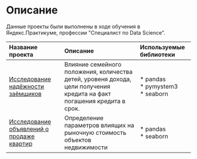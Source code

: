 # Описание #
Данные проекты были выполнены в ходе обучения в Яндекс.Практикуме, профессии "Специалист по Data Science".

| **Название проекта** | **Описание** | **Используемые библиотеки** |
| :------------------ | :---------- | :------------------------- |
| [Исследование надёжности заёмщиков](https://github.com/parabatareek/DataScience/tree/main/Project%201%20-%20%D0%98%D1%81%D1%81%D0%BB%D0%B5%D0%B4%D0%BE%D0%B2%D0%B0%D0%BD%D0%B8%D0%B5%20%D0%BD%D0%B0%D0%B4%D1%91%D0%B6%D0%BD%D0%BE%D1%81%D1%82%D0%B8%20%D0%B7%D0%B0%D1%91%D0%BC%D1%89%D0%B8%D0%BA%D0%BE%D0%B2) | Влияние семейного положения, количества детей, уровеня дохода, цели получения кредита на факт погашения кредита в срок.| * pandas<br> * pymystem3<br> * seaborn<br> |
| [Исследование объявлений о продаже квартир](https://github.com/parabatareek/DataScience/tree/main/Project%202%20-%20%D0%98%D1%81%D1%81%D0%BB%D0%B5%D0%B4%D0%BE%D0%B2%D0%B0%D0%BD%D0%B8%D0%B5%20%D0%BE%D0%B1%D1%8A%D1%8F%D0%B2%D0%BB%D0%B5%D0%BD%D0%B8%D0%B9%20%D0%BE%20%D0%BF%D1%80%D0%BE%D0%B4%D0%B0%D0%B6%D0%B5%20%D0%BA%D0%B2%D0%B0%D1%80%D1%82%D0%B8%D1%80) | Определение параметров влиящих на рыночную стоимость объектов недвижимости | * pandas<br> * seaborn<br> |
